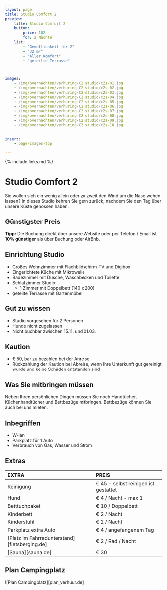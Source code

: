 ```yaml
---
layout: page
title: Studio Comfort 2 
preview: 
    title: Studio Comfort 2
    button:
        price: 102
        for: 2 Nächte
    list:
        - "Gemütlichkeit für 2"
        - "32 m²"
        - "Aller Komfort"
        - "geteilte Terrasse"
       
       

images:
    - /img/overnachten/verhuring-C2-studio/c2s-01.jpg
    - /img/overnachten/verhuring-C2-studio/c2s-02.jpg
    - /img/overnachten/verhuring-C2-studio/c2s-03.jpg
    - /img/overnachten/verhuring-C2-studio/c2s-04.jpg
    - /img/overnachten/verhuring-C2-studio/c2s-05.jpg
    - /img/overnachten/verhuring-C2-studio/c2s-06.jpg
    - /img/overnachten/verhuring-C2-studio/c2s-07.jpg
    - /img/overnachten/verhuring-C2-studio/c2s-08.jpg
    - /img/overnachten/verhuring-C2-studio/c2s-09.jpg
    - /img/overnachten/verhuring-C2-studio/c2s-10.jpg
    
    
insert:
    - page-images-top

---
```


{% include links.md %}

# Studio Comfort 2 

Sie wollen sich ein wenig allein oder zu zweit den Wind um die Nase wehen lassen? In dieses Studio kehren Sie gern zurück, nachdem Sie den Tag über unsere Küste genossen haben.

## Günstigster Preis
**Tipp:** Die Buchung direkt über unsere Website oder per Telefon / Email ist **10% günstiger** als über Buchung oder AirBnb.

## Einrichtung Studio

- Großes Wohnzimmer mit Flachbildschirm-TV und Digibox
- Eingerichtete Küche mit Mikrowelle
- Badezimmer mit Dusche, Waschbecken und Toilette
- Schlafzimmer Studio:
    - 1 Zimmer mit Doppelbett (140 x 200)
- geteilte Terrasse mit Gartenmöbel
    
## Gut zu wissen

- Studio vorgesehen für 2 Personen
- Hunde nicht zugelassen
- Nicht buchbar zwischen 15.11. und 01.03.

## Kaution

- € 50, bar zu bezahlen bei der Anreise
- Rückzahlung der Kaution bei Abreise, wenn Ihre Unterkunft gut gereinigt wurde und keine Schäden entstanden sind

## Was Sie mitbringen müssen
Neben Ihren persönlichen Dingen müssen Sie noch Handtücher, Küchenhandtücher und Bettbezüge mitbringen.
Bettbezüge können Sie auch bei uns mieten.

## Inbegriffen
- W-lan
- Parkplatz für 1 Auto
- Verbrauch von Gas, Wasser und Strom 


## Extras

EXTRA               | PREIS 
:-------------------|:-----------|
Reinigung          | € 45 - selbst reinigen ist gestattet
Hund                | € 4 / Nacht - max 1
Betttuchpaket         | € 10 / Doppelbett
Kinderbett           | € 2 / Nacht
Kinderstuhl         | € 2 / Nacht
Parkplatz extra Auto  | € 4 / angefangenem Tag
[Platz im Fahrradunterstand][fietsberging.de]| € 2 / Rad / Nacht
[Sauna][sauna.de]   | € 30


## Plan Campingplatz

![Plan Campingplatz][plan_verhuur.de]